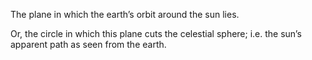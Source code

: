 The plane in which the earth’s orbit around the sun lies.

Or, the circle in which this plane cuts the celestial sphere; i.e. the
sun’s apparent path as seen from the earth.
